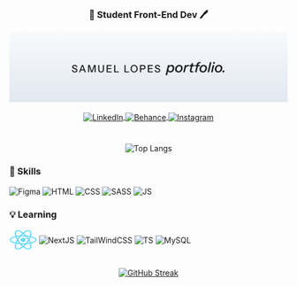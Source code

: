 <div align="center">

### 📖 Student Front-End Dev 🖊️

<a href="https://samuellopes.vercel.app">
  <img align="center" alt="Portfolio Cover" src="assets/cover.png">
</a><br><br>

<a href="https://www.linkedin.com/in/samuel-lopes-28b184232/">
  <img align="center" alt="LinkedIn" height="40" width="50" src="https://cdn.jsdelivr.net/gh/devicons/devicon/icons/linkedin/linkedin-original.svg">
</a>
<a href="https://www.behance.net/samuelllp/appreciated">
  <img align="center" alt="Behance" height="40" width="50" src="https://i.ibb.co/DRqWfKP/behance-logo.jpg">
</a>
<a href="https://www.instagram.com/samuel.llp/">
  <img align="center" alt="Instagram" height="40" width="40" src=https://seeklogo.com/images/I/instagram-new-2016-logo-D9D42A0AD4-seeklogo.com.png>
</a>

<br>

#

![Top Langs](https://github-readme-stats.vercel.app/api/top-langs/?username=samuel-llp&layout=compact&hide_border=true&theme=omni)

</div>

### 📌 Skills

<div style="display: inline_block">
  <img align="center" alt="Figma" height="40" width="50" src="https://cdn.jsdelivr.net/gh/devicons/devicon/icons/figma/figma-original.svg">
  <img align="center" alt="HTML" height="40" width="50" src="https://cdn.jsdelivr.net/gh/devicons/devicon/icons/html5/html5-original.svg">
  <img align="center" alt="CSS" height="40" width="50" src="https://cdn.jsdelivr.net/gh/devicons/devicon/icons/css3/css3-original.svg">
  <img align="center" alt="SASS" height="40" width="50" src="https://cdn.jsdelivr.net/gh/devicons/devicon/icons/sass/sass-original.svg">
  <img align="center" alt="JS" height="40" width="50" src="https://cdn.jsdelivr.net/gh/devicons/devicon/icons/javascript/javascript-original.svg">
</div>

### 💡 Learning

<div style="display: inline_block">
  <img align="center" alt="React" height="40" width="50" src="https://raw.githubusercontent.com/devicons/devicon/master/icons/react/react-original.svg">
  <img align="center" alt="NextJS" height="40" width="50" src="https://cdn.jsdelivr.net/gh/devicons/devicon/icons/nextjs/nextjs-original.svg">
  <img align="center" alt="TailWindCSS" height="40" width="50"  src="https://cdn.jsdelivr.net/gh/devicons/devicon/icons/tailwindcss/tailwindcss-plain.svg">
  <img align="center" alt="TS" height="40" width="50" src="https://cdn.jsdelivr.net/gh/devicons/devicon/icons/typescript/typescript-original.svg">
  <img align="center" alt="MySQL" height="40" width="50" src="https://cdn.jsdelivr.net/gh/devicons/devicon/icons/mysql/mysql-original.svg">
</div><br>

<div align="center">

  [![GitHub Streak](https://streak-stats.demolab.com?user=samuel-llp&theme=omni&hide_border=true&date_format=j%2Fn%5B%2FY%5D&mode=weekly&card_width=575)](https://git.io/streak-stats)

</div><br>
